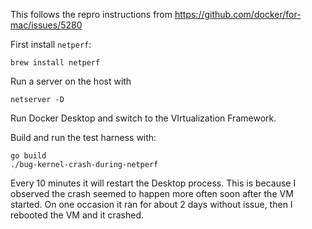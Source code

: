 
This follows the repro instructions from https://github.com/docker/for-mac/issues/5280

First install `netperf`:
```
brew install netperf
```

Run a server on the host with
```
netserver -D
```

Run Docker Desktop and switch to the VIrtualization Framework.

Build and run the test harness with:
```
go build
./bug-kernel-crash-during-netperf
```

Every 10 minutes it will restart the Desktop process. This is because I observed the crash seemed to happen
more often soon after the VM started. On one occasion it ran for about 2 days without issue, then I rebooted
the VM and it crashed.

